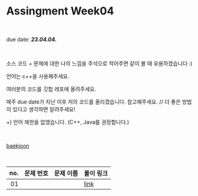 # Assingment Week04
<br>

due date: ***23.04.04.***


<br>

소스 코드 + 문제에 대한 나의 느낌을 주석으로 적어주면 같이 볼 때 유용하겠습니다 :)

언어는 c++을 사용해주세요.

여러분의 코드를 깃헙 레포에 올려주세요.

매주 due date가 지난 이후 저의 코드를 올리겠습니다. 참고해주세요.   // 더 좋은 방법이 있다고 생각하면 알려주세요!

+) 언어 제한을 없앴습니다. (C++, Java를 권장합니다.)

<br>


[baekjoon](https://www.acmicpc.net/)

<br>








| no. | 문제 번호 | 문제 이름 | 풀이 링크 |
| ---: | :---: | :--- | :--- |
| 01 |  |  | [link]() |
